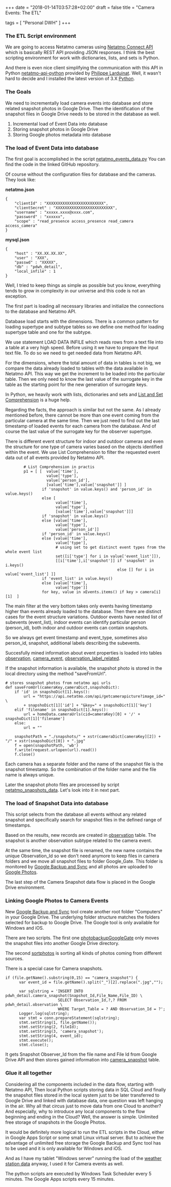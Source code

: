+++
date = "2018-01-14T03:57:28+02:00"
draft = false
title = "Camera Events: The ETL"

tags = [ "Personal DWH" ]
+++

### The ETL Script environment
We are going to access Netatmo cameras using [Netatmo Connect API](https://dev.netatmo.com/resources/technical/reference/cameras) which is basically REST API providing JSON responses. I think the best scripting environment for work with dictionaries, lists, and sets is Python. 

And there is even nice client simplifying the communication with this API in Python [netatmo-api-python](https://github.com/philippelt/netatmo-api-python) provided by [Philippe Larduinat](https://github.com/philippelt). Well, it wasn't hard to decide and I installed the latest version of 3.X [Python](https://www.python.org/downloads/).

### The Goals
We need to incrementally load camera events into database and store related snapshot photos in Google Drive. Then the identification of the snapshot files in Google Drive needs to be stored in the database as well. 

1.	Incremental load of Event Data into database
2.	Storing snapshot photos in Google Drive
3.	Storing Google photos metadata into database

### The load of Event Data into database
The first goal is accomplished in the script [netatmo_events_data.py](https://github.com/lubomirkamensky/personal_dwh/blob/master/detail_layer/jobs/python/netatmo_events_data.py) You can find the code in the linked GitHub repository. 

Of course without the configuration files for database and the cameras. They look like:

**netatmo.json**

``` 
{
    "clientId" : "XXXXXXXXXXXXXXXXXXXXXXXXX",
    "clientSecret" : "XXXXXXXXXXXXXXXXXXXXXXXXX",
    "username" : "xxxxx.xxxx@xxxx.com",
    "password" : "xxxxxx",
    "scope" : "read_presence access_presence read_camera access_camera"
}
``` 

**mysql.json**

``` 
{
    "host" : "XX.XX.XX.XX",
    "user" : "XXX",
    "passwd" : "XXXXX",
    "db" : "pdwh_detail",
    "local_infile" : 1
}
``` 

Well, I tried to keep things as simple as possible but you know, everything tends to grow in complexity in our universe and this code is not an exception.

The first part is loading all necessary libraries and initialize the connections to the database and Netatmo API.

Database load starts with the dimensions. There is a common pattern for loading supertype and subtype tables so we define one method for loading supertype table and one for the subtype.

We use statement LOAD DATA INFILE  which reads rows from a text file into a table at a very high speed. Before using it we have to prepare the input text file. To do so we need to get needed data from Netatmo API.

For the dimensions, where the total amount of data in tables is not big, we  compare the data already loaded to tables with the data available in Netatmo API. This way we get the increment to be loaded into the particular table. Then we only need to know the last value of the surrogate key in the table as the starting point for the new generation of surrogate keys.

In Python, we heavily work with lists, dictionaries and sets and [List and Set Comprehension](https://docs.python.org/3.6/tutorial/datastructures.html#tut-listcomps) is a huge help.

Regarding the facts, the approach is similar but not the same. As I already mentioned before, there cannot be more than one event coming from the particular camera at the same time. Then we just need to find out the last timestamp of loaded events for each camera from the database. And of course the last value of the surrogate key for the observer supertype.

There is different event structure for indoor and outdoor cameras and even the structure for one type of camera varies based on the objects identified within the event. We use List Comprehension to filter the requested event data out of all events provided by Netatmo API. 

``` 
        # List Comprehension in practis
        p1 = [ [  value['time'],
                  value['type'],
                  value['person_id'],
                  [value['time'],value['snapshot']] ]
                if 'snapshot' in value.keys() and 'person_id' in value.keys() 
                else [
                      value['time'],
                      value['type'],
                      [value['time'],value['snapshot']]]
                if 'snapshot' in value.keys()
                else [value['time'],
                      value['type'],
                      value['person_id']] 
                if 'person_id' in value.keys() 
                else [value['time'],
                      value['type'],
                      # using set to get distinct event types from the whole event list
                      set([i['type'] for i in value['event_list']]),
                      [[i['time'],i['snapshot']] if 'snapshot' in i.keys() 
                                                 else [] for i in value['event_list'] ]] 
                if 'event_list' in value.keys() 
                else [value['time'],
                      value['type']] 
                for key, value in xEvents.items() if key > camera[i][1]  ]
``` 

The main filter at the very bottom takes only events having timestamp higher than events already loaded to the database. Then there are distinct cases for the event structure variations.  Outdoor events have nested list of subevents (event_list), indoor events can identify particular person (person_id), both indoor and outdoor events can contain snapshots.

So we always get event timestamp and event_type, sometimes also person_id, snapshot, additional labels describing the subevents.

Succesfully mined information about event properties is loaded into tables [observation](https://github.com/lubomirkamensky/personal_dwh/blob/master/detail_layer/db/tables/observation.tbl), [camera_event](https://github.com/lubomirkamensky/personal_dwh/blob/master/detail_layer/db/tables/camera_event.tbl), [observation_label_related](https://github.com/lubomirkamensky/personal_dwh/blob/master/detail_layer/db/tables/observation_label_related.tbl). 

If the snapshot information is available, the snapshot photo is stored in the local directory using the method "saveFromUrl".

``` 
# stores snapshot photos from netatmo api urls
def saveFromUrl(cameraKey,cameraDict,snapshoDict):
    if 'id' in snapshoDict[1].keys():
        url = "https://api.netatmo.com/api/getcamerapicture?image_id=" \
        + snapshoDict[1]['id'] + "&key=" + snapshoDict[1]['key']
    elif 'filename' in snapshoDict[1].keys():
        url = homeData.cameraUrls(cid=cameraKey)[0] + '/' + snapshoDict[1]['filename']
    else:
        url = ""

    snapshotPath = "./snapshots/" + xstr(cameraDict[cameraKey][2]) + "/" + xstr(snapshoDict[0]) + ".jpg"
    f = open(snapshotPath, 'wb')
    f.write(request.urlopen(url).read())
    f.close()
``` 

Each camera has a separate folder and the name of the snapshot file is the snapshot timestamp. So the combination of the folder name and the file name is always unique.

Later the snapshot photo files are processed by script [netatmo_snapshots_data](https://github.com/lubomirkamensky/personal_dwh/blob/master/detail_layer/jobs/python/netatmo_snapshots_data.py). Let's look into it in next part.

### The load of Snapshot Data into database
This script selects from the database all events without any related snapshot and specifically search for snapshot files in the defined range of timestamps.

Based on the results, new records are created in [observation](https://github.com/lubomirkamensky/personal_dwh/blob/master/detail_layer/db/tables/observation.tbl) table. The snapshot is another observation subtype related  to the camera event.

At the same time, the snapshot file is renamed, the new name contains the unique Observation_Id so we don't need anymore to keep files in camera folders and we move all snapshot files to folder Google_Gate. This folder is monitored by [Google Backup and Sync](https://photos.google.com/apps) and all photos are uploaded to [Google Photos](https://photos.google.com).

The last step of the Camera Snapshot data flow is placed in the Google Drive environment.

### Linking Google Photos to Camera Events
New [Google Backup and Sync](https://photos.google.com/apps) tool create another root folder "Computers" in your Google Drive.  The underlying folder structure matches the folders selected for backup to Google Drive. The Google tool is only available for Windows and iOS.

There are two scripts. The first one [photobackupGoogleGate](https://github.com/lubomirkamensky/personal_dwh/blob/master/detail_layer/jobs/gappscript/photobackupGoogleGate.js) only moves the snapshot files into another Google Drive directory.  

The second [sortphotos](https://github.com/lubomirkamensky/personal_dwh/blob/master/detail_layer/jobs/gappscript/sortphotos.js) is sorting all kinds of photos coming from different sources.

There is a special case for Camera snapshots.

```
if (file.getName().substring(0,15) == "camera_snapshot") {
      var event_id = file.getName().split("_")[2].replace(".jpg","");
      
      var sqlstring = 'INSERT INTO pdwh_detail.camera_snapshot(Snapshot_Id,File_Name,File_ID) \
                       SELECT Observation_Id,?,? FROM pdwh_detail.observation \
                       WHERE Target_Table = ? AND Observation_Id = ?';
      Logger.log(sqlstring);
      var stmt = conn.prepareStatement(sqlstring);
      stmt.setString(1, file.getName());
      stmt.setString(2, fileId);
      stmt.setString(3, 'camera_snapshot');
      stmt.setString(4, event_id);
      stmt.execute();
      stmt.close();
```      

It gets Snapshot Observer_Id from the file name and File Id from Google Drive API and then stores gained information into [camera_snapshot](https://github.com/lubomirkamensky/personal_dwh/blob/master/detail_layer/db/tables/camera_snapshot.tbl) table.

### Glue it all together
Considering all the components included in the data flow,  starting with Netatmo API, Then local Python scripts storing data in SQL Cloud and finally the snapshot files stored in the local system just to be later transferred to Google Drive and linked with database data, one question was left hanging in the air. Why all that circus just to move data from  one Cloud to another? And especially, why to introduce any local components to the flow beginning and ending in the Cloud? Well, the answer is simple. Unlimited free storage of snapshots in the Google Photos.

It would be definitely more logical to run the ETL scripts in the Cloud, either in Google Apps Script or some small Linux virtual server.  But to achieve the advantage of  unlimited free storage the Google Backup and Sync tool has to be used and it is only available for Windows and iOS.

And as I  have my tablet "Windows server" running the load of the [weather station data](/my-personal-dwh-kickoff/) anyway, I used it for Camera events as well.

The python scripts are executed by Windows Task Scheduler every 5 minutes.  The Google Apps scripts every 15 minutes. 



